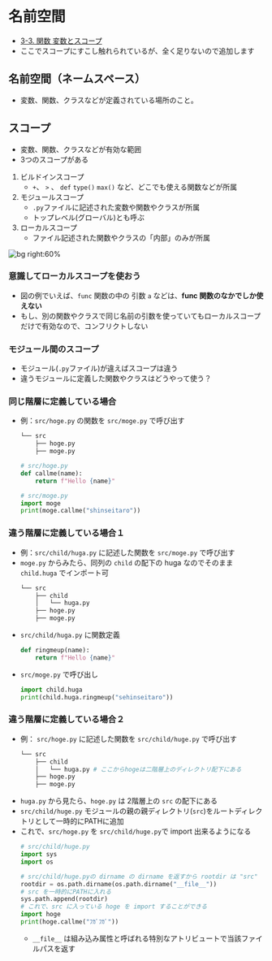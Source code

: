 # 名前空間

- [3-3. 関数 変数とスコープ](https://utokyo-ipp.github.io/3/3-3.html#%E5%A4%89%E6%95%B0%E3%81%A8%E3%82%B9%E3%82%B3%E3%83%BC%E3%83%97)
- ここでスコープにすこし触れられているが、全く足りないので追加します

## 名前空間（ネームスペース）
- 変数、関数、クラスなどが定義されている場所のこと。

## スコープ
- 変数、関数、クラスなどが有効な範囲
- 3つのスコープがある

1. ビルドインスコープ
    + `+`、 `>` 、 `def` `type()` `max()` など、どこでも使える関数などが所属
2. モジュールスコープ
    + `.py`ファイルに記述された変数や関数やクラスが所属
    + トップレベル(グローバル)とも呼ぶ
3. ローカルスコープ
    + ファイル記述された関数やクラスの「内部」のみが所属

![bg right:60%](https://i.imgur.com/xOdTeLq.jpg)

### 意識してローカルスコープを使おう
+ 図の例でいえば、`func` 関数の中の 引数 `a` などは、**func 関数のなかでしか使えない**
+ もし、別の関数やクラスで同じ名前の引数を使っていてもローカルスコープだけで有効なので、コンフリクトしない

### モジュール間のスコープ
- モジュール(`.py`ファイル)が違えばスコープは違う
- 違うモジュールに定義した関数やクラスはどうやって使う？

### 同じ階層に定義している場合
- 例：`src/hoge.py` の関数を `src/moge.py` で呼び出す
    ```bash
    └── src
        ├── hoge.py
        ├── moge.py
    ```
    ```python
    # src/hoge.py
    def callme(name):
        return f"Hello {name}"
    ```
    ```python
    # src/moge.py
    import moge 
    print(moge.callme("shinseitaro"))
    ```

### 違う階層に定義している場合１
- 例：`src/child/huga.py` に記述した関数を `src/moge.py` で呼び出す
- `moge.py` からみたら、同列の `child` の配下の huga なのでそのまま `child.huga` でインポート可
    ```bash
    └── src
        ├── child
        │   └── huga.py
        ├── hoge.py
        ├── moge.py
    ```  
- `src/child/huga.py` に関数定義
    ```python
    def ringmeup(name):
        return f"Hello {name}"
    ```
- `src/moge.py` で呼び出し
    ```python
    import child.huga
    print(child.huga.ringmeup("sehinseitaro"))
    ```


### 違う階層に定義している場合２
- 例： `src/hoge.py` に記述した関数を `src/child/huge.py` で呼び出す
    ```bash
    └── src
        ├── child
        │   └── huga.py # ここからhogeは二階層上のディレクトリ配下にある
        ├── hoge.py
        ├── moge.py
    ```  
- `huga.py` から見たら、`hoge.py` は 2階層上の `src` の配下にある
- `src/child/huge.py` モジュールの親の親ディレクトリ(`src`)をルートディレクトリとして一時的にPATHに追加
- これで、`src/hoge.py` を `src/child/huge.py`で import 出来るようになる
    ```python 
    # src/child/huge.py
    import sys
    import os

    # src/child/huge.pyの dirname の dirname を返すから rootdir は "src"
    rootdir = os.path.dirname(os.path.dirname("__file__"))
    # src を一時的にPATHに入れる
    sys.path.append(rootdir)
    # これで、src に入っている hoge を import することができる
    import hoge
    print(hoge.callme("ﾌｶﾞﾌｶﾞ"))
    ```
    - `__file__` は組み込み属性と呼ばれる特別なアトリビュートで当該ファイルパスを返す

